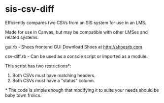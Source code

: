 sis-csv-diff
============

Efficiently compares two CSVs from an SIS system for use in an LMS.

Made for use in Canvas, but may be compatible with other LMSes and related systems.

gui.rb - Shoes frontend GUI
Download Shoes at http://shoesrb.com

csv-diff.rb - Can be used as a console script or imported as a module.

This script has two restrictions*:

1. Both CSVs must have matching headers.
2. Both CSVs must have a "status" column.

\* The code is simple enough that modifying it to suite your needs should be baby town frolics.
